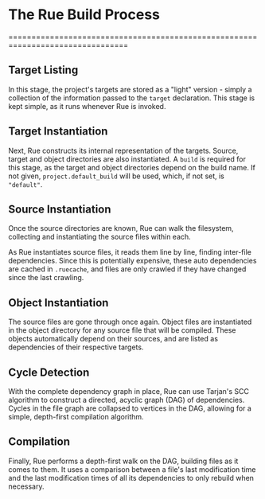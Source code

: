 # The Rue Build Process
================================================================================

## Target Listing

In this stage,  the project's targets are stored as a "light" version - simply a
collection of the information passed to the `target` declaration.  This stage is
kept simple, as it runs whenever Rue is invoked.


## Target Instantiation

Next, Rue constructs its internal representation of the targets.  Source, target
and object directories are also instantiated.   A  `build`  is required for this
stage,   as the target and object directories depend on the build name.   If not
given, `project.default_build` will be used, which, if not set, is `"default"`.


## Source Instantiation

Once the source directories are known,  Rue can walk the filesystem,  collecting
and instantiating the source files within each.

As Rue instantiates source files, it reads them line by line, finding inter-file
dependencies.   Since this is potentially expensive, these auto dependencies are
cached in `.ruecache`, and files are only crawled if they have changed since the
last crawling.


## Object Instantiation

The source files are gone through once again.   Object files are instantiated in
the object  directory for any source file that will be compiled.   These objects
automatically  depend on their sources,  and are listed as dependencies of their
respective targets.


## Cycle Detection

With the complete dependency graph in place,  Rue can use Tarjan's SCC algorithm
to construct a directed, acyclic graph (DAG) of dependencies. Cycles in the file
graph are collapsed to vertices in the DAG,  allowing for a simple,  depth-first
compilation algorithm.


## Compilation

Finally, Rue performs a depth-first walk on the DAG,  building files as it comes
to them.   It uses a comparison between a file's last modification time  and the
last modification times of all its dependencies to only rebuild when necessary.



